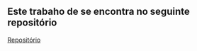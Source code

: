 ## Este trabaho de se encontra no seguinte repositório

[Repositório](https://github.com/GeovaneF55/complex_networks)